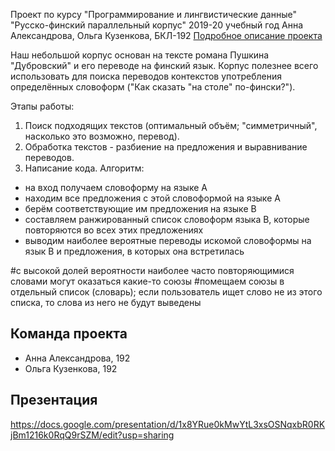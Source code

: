 Проект по курсу "Программирование и лингвистические данные"
"Русско-финский параллельный корпус"
2019-20 учебный год
Анна Александрова, Ольга Кузенкова, БКЛ-192
[Подробное описание проекта](description.md)

Наш небольшой корпус основан на тексте романа Пушкина "Дубровский" и его переводе на финский язык.
Корпус полезнее всего использовать для поиска переводов контекстов употребления определённых словоформ ("Как сказать "на столе" по-фински?").

Этапы работы:
1. Поиск подходящих текстов (оптимальный объём; "симметричный", насколько это возможно, перевод).
2. Обработка текстов - разбиение на предложения и выравнивание переводов.
3. Написание кода.
Алгоритм:
 - на вход получаем словоформу на языке А 
 - находим все предложения с этой словоформой на языке А
 - берём соответствующие им предложения на языке В
 - составляем ранжированный список словоформ языка В, которые повторяются во всех этих предложениях
 - выводим наиболее вероятные переводы искомой словоформы на язык В и предложения, в которых она встретилась

#с высокой долей вероятности наиболее часто повторяющимися словами могут оказаться какие-то союзы
#помещаем союзы в отдельный список (словарь); если пользователь ищет слово не из этого списка, то слова из него не будут выведены

## Команда проекта

- Анна Александрова, 192
- Ольга Кузенкова, 192

## Презентация
https://docs.google.com/presentation/d/1x8YRue0kMwYtL3xsOSNqxbR0RKjBm1216k0RqQ9rSZM/edit?usp=sharing

